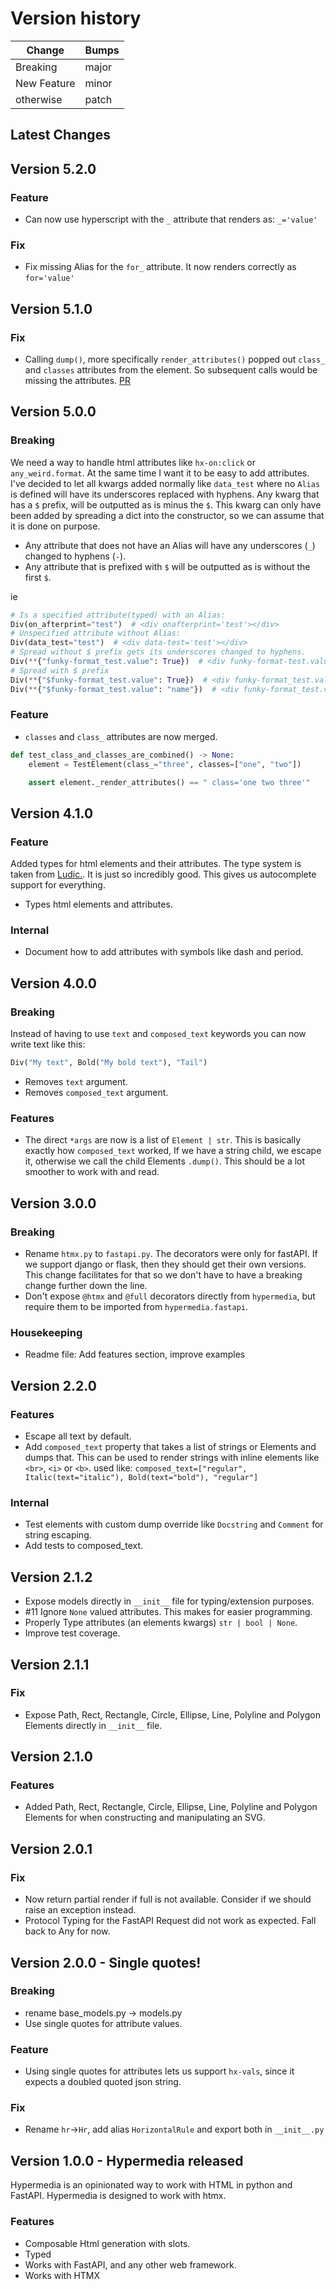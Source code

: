 # Version history

| Change | Bumps |
| - | - |
| Breaking | major |
| New Feature | minor |
| otherwise | patch |


## Latest Changes


## Version 5.2.0

### Feature

* Can now use hyperscript with the `_` attribute that renders as: `_='value'`

### Fix

* Fix missing Alias for the `for_` attribute. It now renders correctly as `for='value'`


## Version 5.1.0

### Fix

* Calling `dump()`, more specifically `render_attributes()` popped out `class_` and `classes` attributes from the element. So subsequent calls would be missing the attributes. [PR](https://github.com/thomasborgen/hypermedia/pull/32)


## Version 5.0.0

### Breaking

We need a way to handle html attributes like `hx-on:click` or `any_weird.format`. At the same time I want it to be easy to add attributes. I've decided to let all kwargs added normally like `data_test` where no `Alias` is defined will have its underscores replaced with hyphens. Any kwarg that has a `$` prefix, will be outputted as is minus the `$`. This kwarg can only have been added by spreading a dict into the constructor, so we can assume that it is done on purpose.

* Any attribute that does not have an Alias will have any underscores (`_`) changed to hyphens (`-`).
* Any attribute that is prefixed with `$` will be outputted as is without the first `$`.

ie

```python
# Is a specified attribute(typed) with an Alias:
Div(on_afterprint="test")  # <div onafterprint='test'></div>
# Unspecified attribute without Alias:
Div(data_test="test")  # <div data-test='test'></div>
# Spread without $ prefix gets its underscores changed to hyphens.
Div(**{"funky-format_test.value": True})  # <div funky-format-test.value></div>
# Spread with $ prefix
Div(**{"$funky-format_test.value": True})  # <div funky-format_test.value></div>
Div(**{"$funky-format_test.value": "name"})  # <div funky-format_test.value='name'></div>
```

### Feature

* `classes` and `class_` attributes are now merged. 

```python
def test_class_and_classes_are_combined() -> None:
    element = TestElement(class_="three", classes=["one", "two"])

    assert element._render_attributes() == " class='one two three'"
```

## Version 4.1.0

### Feature

Added types for html elements and their attributes. The type system is taken from [Ludic.](https://github.com/getludic/ludic). It is just so incredibly good. This gives us autocomplete support for everything.

* Types html elements and attributes.

### Internal

* Document how to add attributes with symbols like dash and period.

## Version 4.0.0

### Breaking

Instead of having to use `text` and `composed_text` keywords you can now write text like this:

```python
Div("My text", Bold("My bold text"), "Tail")
```

* Removes `text` argument.
* Removes `composed_text` argument.

### Features

* The direct `*args` are now is a list of `Element | str`. This is basically exactly how `composed_text` worked, If we have a string child, we escape it, otherwise we call the child Elements `.dump()`. This should be a lot smoother to work with and read.

## Version 3.0.0

### Breaking

* Rename `htmx.py` to `fastapi.py`. The decorators were only for fastAPI. If we support django or flask, then they should get their own versions. This change facilitates for that so we don't have to have a breaking change further down the line.
* Don't expose `@htmx` and `@full` decorators directly from `hypermedia`, but require them to be imported from `hypermedia.fastapi`. 

### Housekeeping

* Readme file: Add features section, improve examples

## Version 2.2.0

### Features

* Escape all text by default.
* Add `composed_text` property that takes a list of strings or Elements and dumps that. This can be used to render strings with inline elements like `<br>`, `<i>` or `<b>`. used like: `composed_text=["regular", Italic(text="italic"), Bold(text="bold"), "regular"]`

### Internal

* Test elements with custom dump override like `Docstring` and `Comment` for string escaping.
* Add tests to composed_text.

## Version 2.1.2

* Expose models directly in `__init__` file for typing/extension purposes.
* #11 Ignore `None` valued attributes. This makes for easier programming.
* Properly Type attributes (an elements kwargs) `str | bool | None`.
* Improve test coverage.


## Version 2.1.1

### Fix

* Expose Path, Rect, Rectangle, Circle, Ellipse, Line, Polyline and Polygon Elements directly in `__init__` file.

## Version 2.1.0

### Features

* Added Path, Rect, Rectangle, Circle, Ellipse, Line, Polyline and Polygon Elements for when constructing and manipulating an SVG.

## Version 2.0.1

### Fix

* Now return partial render if full is not available. Consider if we should raise an exception instead.
* Protocol Typing for the FastAPI Request did not work as expected. Fall back to Any for now.

## Version 2.0.0 - Single quotes!

### Breaking

* rename base_models.py -> models.py
* Use single quotes for attribute values.

### Feature

* Using single quotes for attributes lets us support `hx-vals`, since it expects a doubled quoted json string.


### Fix

* Rename `hr`->`Hr`, add alias `HorizontalRule` and export both in `__init__.py`

## Version 1.0.0 - Hypermedia released

Hypermedia is an opinionated way to work with HTML in python and FastAPI. Hypermedia is designed to work with htmx.

### Features

* Composable Html generation with slots.
* Typed
* Works with FastAPI, and any other web framework.
* Works with HTMX
